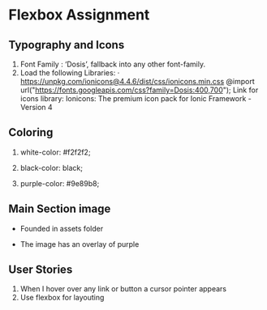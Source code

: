 # Flexbox Assignment

## Typography and Icons

1. Font Family : ‘Dosis’, fallback into any other font-family.
2. Load the following Libraries: · https://unpkg.com/ionicons@4.4.6/dist/css/ionicons.min.css @import url("https://fonts.googleapis.com/css?family=Dosis:400,700"); Link for icons library: Ionicons: The premium icon pack for Ionic Framework - Version 4

## Coloring

1. white-color: #f2f2f2;

2. black-color: black;

3. purple-color: #9e89b8;

## Main Section image

- Founded in assets folder

- The image has an overlay of purple

## User Stories
1. When I hover over any link or button a cursor pointer appears
2. Use flexbox for layouting
